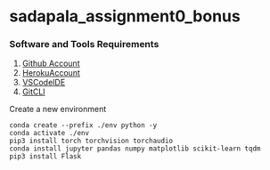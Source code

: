 # sadapala_assignment0_bonus

### Software and Tools Requirements
1. [Github Account](https://github.com/)
2. [HerokuAccount](https://heroku.com/)
3. [VSCodeIDE](https://code.visualstudio.com/)
4. [GitCLI](https://git-scm.com/book/en/v2/Getting-Started-The-Command-Line)

Create a new environment

```
conda create --prefix ./env python -y
conda activate ./env
pip3 install torch torchvision torchaudio
conda install jupyter pandas numpy matplotlib scikit-learn tqdm
pip3 install Flask
```